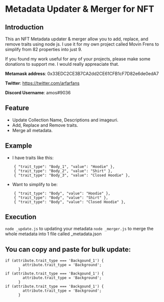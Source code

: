 # Metadata Updater & Merger for NFT

## Introduction
This an NFT Metadata updater & merger allow you to add, replace, and remove traits using node js.
I use it for my own project called Movin Frens to simplify from 82 properties into just 9.

If you found my work useful for any of your projects, please make some donations to support me. I would really appreaciate that.

**Metamask address**: 0x33EDC2CE3B7CA2dd2CE61CFB1cF7D82e6de0edA7

**Twitter**: https://twitter.com/arfarfans

**Discord Username**: amos#9036

## Feature
- Update Collection Name, Descriptions and imageuri.
- Add, Replace and Remove traits.
- Merge all metadata.

## Example
* I have traits like this:
```
    { "trait_type": "Body_1", "value": "Hoodie" },
    { "trait_type": "Body_2", "value": "Shirt" },
    { "trait_type": "Body_3", "value": "Closed Hoodie" },
```
* Want to simplify to be:
```
    { "trait_type": "Body", "value": "Hoodie" },
    { "trait_type": "Body", "value": "Shirt" },
    { "trait_type": "Body", "value": "Closed Hoodie" },
```
## Execution

```node _update.js``` to updating your metadata
```node _merger.js``` to merge the whole metadata into 1 file called _metadata.json

## You can copy and paste for bulk update:

```
if (attribute.trait_type === 'Backgound_1') {
        attribute.trait_type = 'Background';
      }
if (attribute.trait_type === 'Backgound_1') {
        attribute.trait_type = 'Background';
      }
if (attribute.trait_type === 'Backgound_1') {
        attribute.trait_type = 'Background';
      }
 ```
